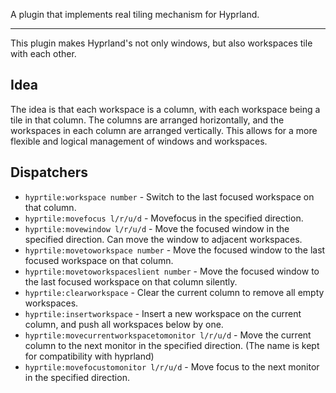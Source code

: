 A plugin that implements real tiling mechanism for Hyprland.

---

This plugin makes Hyprland's not only windows, but also workspaces tile with each other.

## Idea

The idea is that each workspace is a column, with each workspace being a tile in that column. The columns are arranged horizontally, and the workspaces in each column are arranged vertically. This allows for a more flexible and logical management of windows and workspaces.

## Dispatchers

- `hyprtile:workspace number` - Switch to the last focused workspace on that column.
- `hyprtile:movefocus l/r/u/d` - Movefocus in the specified direction.
- `hyprtile:movewindow l/r/u/d` - Move the focused window in the specified direction. Can move the window to adjacent workspaces.
- `hyprtile:movetoworkspace number` - Move the focused window to the last focused workspace on that column.
- `hyprtile:movetoworkspaceslient number` - Move the focused window to the last focused workspace on that column silently.
- `hyprtile:clearworkspace` - Clear the current column to remove all empty workspaces.
- `hyprtile:insertworkspace` - Insert a new workspace on the current column, and push all workspaces below by one.
- `hyprtile:movecurrentworkspacetomonitor l/r/u/d` - Move the current column to the next monitor in the specified direction. (The name is kept for compatibility with hyprland)
- `hyprtile:movefocustomonitor l/r/u/d` - Move focus to the next monitor in the specified direction.
